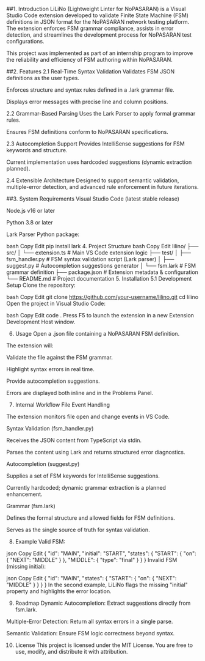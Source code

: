##1. Introduction
LiLiNo (Lightweight Linter for NoPASARAN) is a Visual Studio Code extension developed to validate Finite State Machine (FSM) definitions in JSON format for the NoPASARAN network testing platform.
The extension enforces FSM grammar compliance, assists in error detection, and streamlines the development process for NoPASARAN test configurations.

This project was implemented as part of an internship program to improve the reliability and efficiency of FSM authoring within NoPASARAN.

##2. Features
2.1 Real-Time Syntax Validation
Validates FSM JSON definitions as the user types.

Enforces structure and syntax rules defined in a .lark grammar file.

Displays error messages with precise line and column positions.

2.2 Grammar-Based Parsing
Uses the Lark Parser to apply formal grammar rules.

Ensures FSM definitions conform to NoPASARAN specifications.

2.3 Autocompletion Support
Provides IntelliSense suggestions for FSM keywords and structure.

Current implementation uses hardcoded suggestions (dynamic extraction planned).

2.4 Extensible Architecture
Designed to support semantic validation, multiple-error detection, and advanced rule enforcement in future iterations.

##3. System Requirements
Visual Studio Code (latest stable release)

Node.js v16 or later

Python 3.8 or later

Lark Parser Python package:

bash
Copy
Edit
pip install lark
4. Project Structure
bash
Copy
Edit
lilino/
├── src/
│   └── extension.ts          # Main VS Code extension logic
├── test/
│   ├── fsm_handler.py        # FSM syntax validation script (Lark parser)
│   ├── suggest.py            # Autocompletion suggestions generator
│   └── fsm.lark              # FSM grammar definition
├── package.json              # Extension metadata & configuration
└── README.md                 # Project documentation
5. Installation
5.1 Development Setup
Clone the repository:

bash
Copy
Edit
git clone https://github.com/your-username/lilino.git
cd lilino
Open the project in Visual Studio Code:

bash
Copy
Edit
code .
Press F5 to launch the extension in a new Extension Development Host window.

6. Usage
Open a .json file containing a NoPASARAN FSM definition.

The extension will:

Validate the file against the FSM grammar.

Highlight syntax errors in real time.

Provide autocompletion suggestions.

Errors are displayed both inline and in the Problems Panel.

7. Internal Workflow
File Event Handling

The extension monitors file open and change events in VS Code.

Syntax Validation (fsm_handler.py)

Receives the JSON content from TypeScript via stdin.

Parses the content using Lark and returns structured error diagnostics.

Autocompletion (suggest.py)

Supplies a set of FSM keywords for IntelliSense suggestions.

Currently hardcoded; dynamic grammar extraction is a planned enhancement.

Grammar (fsm.lark)

Defines the formal structure and allowed fields for FSM definitions.

Serves as the single source of truth for syntax validation.

8. Example
Valid FSM:

json
Copy
Edit
{
  "id": "MAIN",
  "initial": "START",
  "states": {
    "START": {
      "on": {
        "NEXT": "MIDDLE"
      }
    },
    "MIDDLE": {
      "type": "final"
    }
  }
}
Invalid FSM (missing initial):

json
Copy
Edit
{
  "id": "MAIN",
  "states": {
    "START": {
      "on": {
        "NEXT": "MIDDLE"
      }
    }
  }
}
In the second example, LiLiNo flags the missing "initial" property and highlights the error location.

9. Roadmap
Dynamic Autocompletion: Extract suggestions directly from fsm.lark.

Multiple-Error Detection: Return all syntax errors in a single parse.

Semantic Validation: Ensure FSM logic correctness beyond syntax.

10. License
This project is licensed under the MIT License. You are free to use, modify, and distribute it with attribution.

